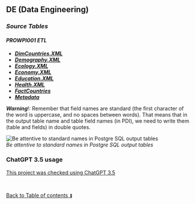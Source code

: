 ## DE (Data Engineering)

### **_Source Tables_**

#### **_PROWPI001 ETL_**

- **_[DimCountries.XML](DimCountries.XML.md)_**
- **_[Demography.XML](Demography.XML.md)_**
- **_[Ecology.XML](Ecology.XML.md)_**
- **_[Economy.XML](Economy.XML.md)_**
- **_[Education.XML](Education.XML.md)_**
- **_[Health.XML](Health.XML.md)_**
- **_[FactCountries](FactCountries.md)_**
- **_[Metadata](prowpi001_Metadata.md)_**

**_Warning_**!: Remember that field names are standard (the first character of the word is uppercase, and no spaces between words). That means that in the output table name and table field names (in PDI), we need to write them (table and fields) in double quotes.

![Be attentive to standard names in Postgre SQL output tables](https://i.imgur.com/bHgo76C.png)  
_Be attentive to standard names in Postgre SQL output tables_  

### ChatGPT 3.5 usage  

[This project was checked using ChatGPT 3.5](../CHATGPT_USE.md)  

<p><br></p> 

[Back to Table of contents :arrow_double_up:](../README.md)